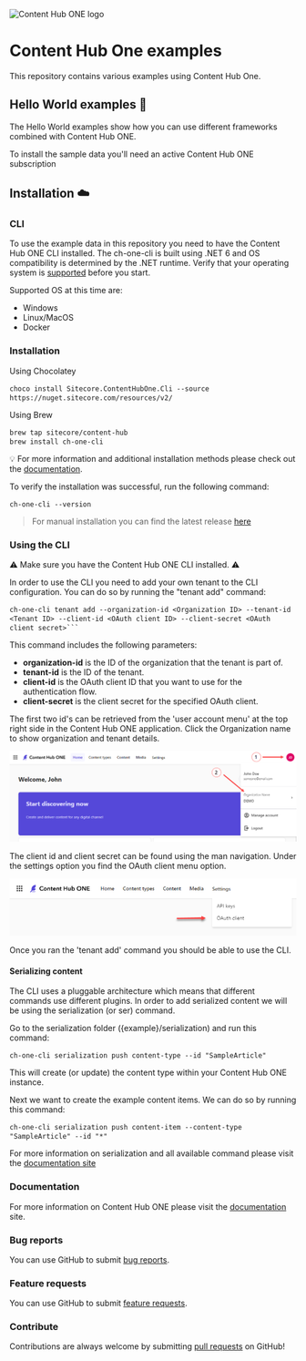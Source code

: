 ![Content Hub ONE logo](https://sitecorecontenthub.stylelabs.cloud/api/public/content/91c3d57209b042ff9aacfee56125ef0e)
# Content Hub One examples 
This repository contains various examples using Content Hub One.

## Hello World examples :wave:
The Hello World examples show how you can use different frameworks combined with Content Hub ONE.

To install the sample data you'll need an active Content Hub ONE subscription

## Installation :cloud:

### CLI
To use the example data in this repository you need to have the Content Hub ONE CLI installed. The ch-one-cli is built using .NET 6 and OS compatibility is determined by the .NET runtime. Verify that your operating system is [supported](https://github.com/dotnet/core/blob/main/release-notes/6.0/supported-os.md) before you start.

Supported OS at this time are:
- Windows
- Linux/MacOS
- Docker

### Installation

Using Chocolatey
```
choco install Sitecore.ContentHubOne.Cli --source https://nuget.sitecore.com/resources/v2/
```

Using Brew
```
brew tap sitecore/content-hub
brew install ch-one-cli
```
:bulb:  For more information and additional installation methods please check out the [documentation](https://doc.sitecore.com/ch-one/en/developers/content-hub-one/content-hub-one-cli.html).

To verify the installation was successful, run the following command:
```
ch-one-cli --version
```

> For manual installation you can find the latest release [here](https://github.com/Sitecore/content-hub-on)

### Using the CLI

:warning: Make sure you have the Content Hub ONE CLI installed. :warning:
  
In order to use the CLI you need to add your own tenant to the CLI configuration. You can do so by running the "tenant add" command:
 
```
ch-one-cli tenant add --organization-id <Organization ID> --tenant-id <Tenant ID> --client-id <OAuth client ID> --client-secret <OAuth client secret>```
```
This command includes the following parameters:

- **organization-id** is the ID of the organization that the tenant is part of.
- **tenant-id** is the ID of the tenant.
- **client-id** is the OAuth client ID that you want to use for the authentication flow.
- **client-secret** is the client secret for the specified OAuth client.

The first two id's can be retrieved from the 'user account menu' at the top right side in the Content Hub ONE application. Click the Organization name to show organization and tenant details.

![Organization and tenant information](./.github/organization-tenant-ids.png)

The client id and client secret can be found using the man navigation. Under the settings option you find the OAuth client menu option.

![Client credentials](./.github/client-credentials.png)

Once you ran the 'tenant add' command you should be able to use the CLI.

#### Serializing content
The CLI uses a pluggable architecture which means that different commands use different plugins. In order to add serialized content we will be using the serialization (or ser) command.

Go to the serialization folder ({example}/serialization) and run this command:
```
ch-one-cli serialization push content-type --id "SampleArticle"
```
This will create (or update) the content type within your Content Hub ONE instance.

Next we want to create the example content items. We can do so by running this command:
```
ch-one-cli serialization push content-item --content-type "SampleArticle" --id "*"
```

For more information on serialization and all available command please visit the [documentation site](https://doc.sitecore.com/ch-one/en/developers/content-hub-one/content-hub-one-cli--serialization.html)


### Documentation
For more information on Content Hub ONE please visit the [documentation](https://doc.sitecore.com/ch-one) site.

### Bug reports

You can use GitHub to submit [bug reports](https://github.com/Sitecore/contenthubone-examples/issues/new).

### Feature requests

You can use GitHub to submit [feature requests](https://github.com/Sitecore/contenthubone-examples/issues/new).

### Contribute

Contributions are always welcome by submitting [pull requests](https://github.com/Sitecore/contenthubone-examples/pulls) on GitHub!